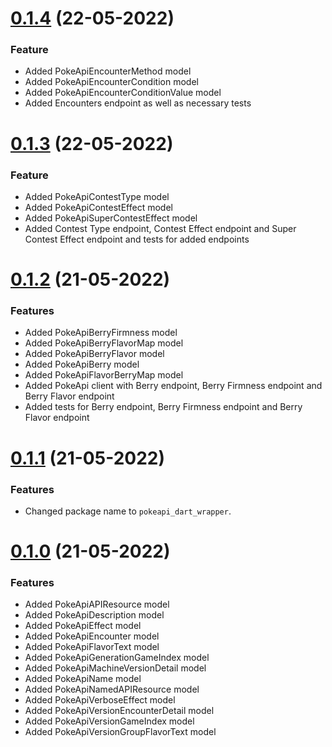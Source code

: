 # [0.1.4](https://github.com/pongloongyeat/pokeapi_dart_wrapper/compare/v0.1.3...v0.1.4) (22-05-2022)

### Feature

- Added PokeApiEncounterMethod model
- Added PokeApiEncounterCondition model
- Added PokeApiEncounterConditionValue model
- Added Encounters endpoint as well as necessary tests

# [0.1.3](https://github.com/pongloongyeat/pokeapi_dart_wrapper/compare/v0.1.2...v0.1.3) (22-05-2022)

### Feature

- Added PokeApiContestType model
- Added PokeApiContestEffect model
- Added PokeApiSuperContestEffect model
- Added Contest Type endpoint, Contest Effect endpoint and Super Contest Effect endpoint and tests for added endpoints

# [0.1.2](https://github.com/pongloongyeat/pokeapi_dart_wrapper/compare/v0.1.1...v0.1.2) (21-05-2022)

### Features

- Added PokeApiBerryFirmness model
- Added PokeApiBerryFlavorMap model
- Added PokeApiBerryFlavor model
- Added PokeApiBerry model
- Added PokeApiFlavorBerryMap model
- Added PokeApi client with Berry endpoint, Berry Firmness endpoint and Berry Flavor endpoint
- Added tests for Berry endpoint, Berry Firmness endpoint and Berry Flavor endpoint

# [0.1.1](https://github.com/pongloongyeat/pokeapi_dart_wrapper/compare/v0.1.0...v0.1.1) (21-05-2022)

### Features

- Changed package name to `pokeapi_dart_wrapper`.

# [0.1.0](https://github.com/pongloongyeat/pokeapi_dart_wrapper/compare/e1807e5b01f39cbff7faacaa05f597f99c243405...v0.1.0) (21-05-2022)

### Features

- Added PokeApiAPIResource model
- Added PokeApiDescription model
- Added PokeApiEffect model
- Added PokeApiEncounter model
- Added PokeApiFlavorText model
- Added PokeApiGenerationGameIndex model
- Added PokeApiMachineVersionDetail model
- Added PokeApiName model
- Added PokeApiNamedAPIResource model
- Added PokeApiVerboseEffect model
- Added PokeApiVersionEncounterDetail model
- Added PokeApiVersionGameIndex model
- Added PokeApiVersionGroupFlavorText model